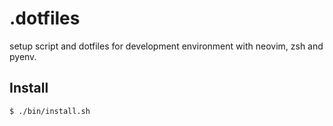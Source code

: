 # .dotfiles
setup script and dotfiles for development environment with neovim, zsh and pyenv.

## Install
```
$ ./bin/install.sh
```
